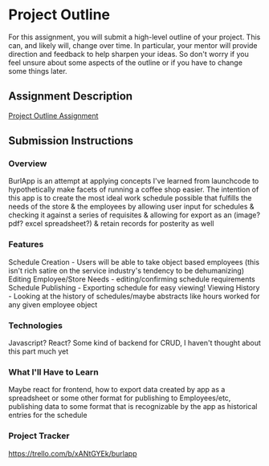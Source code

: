 # Project Outline
For this assignment, you will submit a high-level outline of your project. This can, and likely will, change over time. In particular, your mentor will provide direction and feedback to help sharpen your ideas. So don't worry if you feel unsure about some aspects of the outline or if you have to change some things later.

## Assignment Description
[Project Outline Assignment](https://education.launchcode.org/liftoff/modules/assignments/project-outline)

## Submission Instructions

### Overview
BurlApp is an attempt at applying concepts I've learned from launchcode to hypothetically make facets of running a coffee shop easier. The intention of this app is to create the most ideal work schedule possible that fulfills the needs of the store & the employees by allowing user input for schedules & checking it against a series of requisites & allowing for export as an (image? pdf? excel spreadsheet?) & retain records for posterity as well
### Features
Schedule Creation - Users will be able to take object based employees (this isn't rich satire on the service industry's tendency to be dehumanizing)
Editing Employee/Store Needs - editing/confirming schedule requirements 
Schedule Publishing - Exporting schedule for easy viewing!
Viewing History - Looking at the history of schedules/maybe abstracts like hours worked for any given employee object
### Technologies
Javascript? React? Some kind of backend for CRUD, I haven't thought about this part much yet
### What I'll Have to Learn
Maybe react for frontend, how to export data created by app as a spreadsheet or some other format for publishing to Employees/etc, publishing data to some format that is recognizable by the app as historical entries for the schedule
### Project Tracker
https://trello.com/b/xANtGYEk/burlapp
